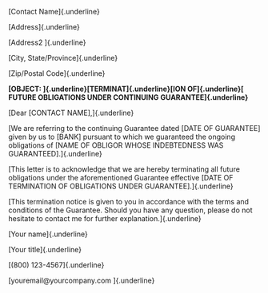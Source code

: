 [Contact Name]{.underline}

[Address]{.underline}

[Address2 ]{.underline}

[City, State/Province]{.underline}

[Zip/Postal Code]{.underline}

**[OBJECT: ]{.underline}[TERMINAT]{.underline}[ION OF]{.underline}[
FUTURE OBLIGATIONS UNDER CONTINUING GUARANTEE]{.underline}**

[Dear \[CONTACT NAME\],]{.underline}

[We are referring to the continuing Guarantee dated \[DATE OF
GUARANTEE\] given by us to \[BANK\] pursuant to which we guaranteed the
ongoing obligations of \[NAME OF OBLIGOR WHOSE INDEBTEDNESS WAS
GUARANTEED\].]{.underline}

[This letter is to acknowledge that we are hereby terminating all future
obligations under the aforementioned Guarantee effective \[DATE OF
TERMINATION OF OBLIGATIONS UNDER GUARANTEE\].]{.underline}

[This termination notice is given to you in accordance with the terms
and conditions of the Guarantee. Should you have any question, please do
not hesitate to contact me for further explanation.]{.underline}

[Your name]{.underline}

[Your title]{.underline}

[(800) 123-4567]{.underline}

[youremail\@yourcompany.com ]{.underline}
